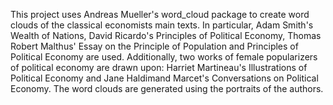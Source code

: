 This project uses Andreas Mueller's word_cloud package to create word clouds of the classical economists main texts.
In particular, Adam Smith's Wealth of Nations, David Ricardo's Principles of Political Economy, Thomas Robert Malthus' Essay on the Principle of Population and Principles of Political Economy are used.
Additionally, two works of female popularizers of political economy are drawn upon: Harriet Martineau's Illustrations of Political Economy and Jane Haldimand Marcet's Conversations on Political Economy.
The word clouds are generated using the portraits of the authors.
